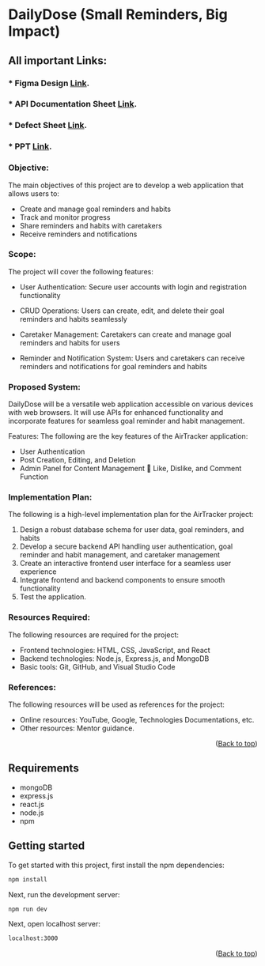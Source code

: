 
# DailyDose (Small Reminders, Big Impact)

## All important Links:
### * Figma Design [Link](https://www.figma.com/design/CoSvGwviBa7rTsNv6IlKO7/homepage?node-id=0-1).
### * API Documentation Sheet [Link](https://docs.google.com/spreadsheets/d/1q_Adq-6TksKps731yWW_AFL8jbdpGxMQN4PFIzxe3Es/edit#gid=1434529666).
### * Defect Sheet [Link](https://docs.google.com/spreadsheets/d/1V0xGBUllnQPWy0sOCA8rVPRWxWkYSzQInf1OMiAjmL0/edit#gid=0).
### * PPT [Link](https://www.canva.com/design/DAGGhe7lkIc/iDvyr-d2SzqKMUGnagGveg/edit).


### Objective:
The main objectives of this project are to develop a web application that allows users to:
* Create and manage goal reminders and habits
* Track and monitor progress
* Share reminders and habits with caretakers
* Receive reminders and notifications
  
### Scope:
The project will cover the following features:
* User Authentication: Secure user accounts with login and registration functionality

* CRUD Operations: Users can create, edit, and delete their goal reminders and habits seamlessly
  
* Caretaker Management: Caretakers can create and manage goal reminders and habits for users
  
* Reminder and Notification System: Users and caretakers can receive reminders and notifications for goal reminders and habits

### Proposed System:
DailyDose will be a versatile web application accessible on various devices with web browsers.
It will use APIs for enhanced functionality and incorporate features for seamless goal reminder and habit management.

Features:
The following are the key features of the AirTracker application:
* User Authentication
* Post Creation, Editing, and Deletion
* Admin Panel for Content Management  Like, Dislike, and Comment Function

### Implementation Plan:
The following is a high-level implementation plan for the AirTracker project:
1. Design a robust database schema for user data, goal reminders, and habits
2.  Develop a secure backend API handling user authentication, goal reminder and habit management, and caretaker management
3.  Create an interactive frontend user interface for a seamless user experience
4. Integrate frontend and backend components to ensure smooth functionality
5.  Test the application.


### Resources Required:
The following resources are required for the project:
* 	Frontend technologies: HTML, CSS, JavaScript, and React
* 	Backend technologies: Node.js, Express.js, and MongoDB
* 	Basic tools: Git, GitHub, and Visual Studio Code

### References:
The following resources will be used as references for the project:
* Online resources: YouTube, Google, Technologies Documentations, etc.
* Other resources: Mentor guidance.
<p align="right">(<a href="#top">Back to top</a>)</p>

## Requirements
- mongoDB
- express.js
- react.js
- node.js
- npm

## Getting started

To get started with this project, first install the npm dependencies:

```bash
npm install
```

Next, run the development server:

```bash
npm run dev
```
Next, open localhost server:

```bash
localhost:3000
```

<p align="right">(<a href="#top">Back to top</a>)</p>






